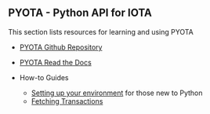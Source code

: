 ## PYOTA - Python API for IOTA

This section lists resources for learning and using PYOTA

- [PYOTA Github Repository](https://github.com/iotaledger/iota.lib.py)
- [PYOTA Read the Docs](https://pyota.readthedocs.io/en/latest/getting_started.html)

- How-to Guides
    
    - [Setting up your environment](env.md) for those new to Python
    - [Fetching Transactions](FetchTX.md)